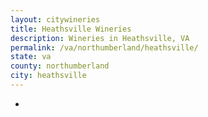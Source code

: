 ```yaml
---
layout: citywineries
title: Heathsville Wineries
description: Wineries in Heathsville, VA
permalink: /va/northumberland/heathsville/
state: va
county: northumberland
city: heathsville
---
```

-
